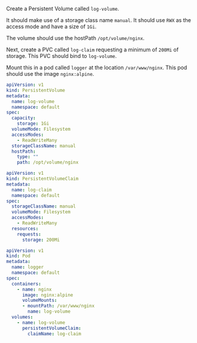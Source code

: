 Create a Persistent Volume called `log-volume`.

It should make use of a storage class name `manual`. It should use `RWX` as the access mode and have a size of `1Gi`.

The volume should use the hostPath `/opt/volume/nginx`.

Next, create a PVC called `log-claim` requesting a minimum of `200Mi` of storage. This PVC should bind to `log-volume`.

Mount this in a pod called `logger` at the location `/var/www/nginx`. This pod should use the image `nginx:alpine`.

```yaml
apiVersion: v1
kind: PersistentVolume
metadata:
  name: log-volume
  namespace: default
spec:
  capacity:
    storage: 1Gi
  volumeMode: Filesystem
  accessModes:
    - ReadWriteMany
  storageClassName: manual
  hostPath:
    type: ""
    path: /opt/volume/nginx
```

```yaml
apiVersion: v1
kind: PersistentVolumeClaim
metadata:
  name: log-claim
  namespace: default
spec:
  storageClassName: manual
  volumeMode: Filesystem
  accessModes:
    - ReadWriteMany
  resources:
    requests:
      storage: 200Mi
```

```yaml
apiVersion: v1
kind: Pod
metadata:
  name: logger
  namespace: default
spec:
  containers:
    - name: nginx
      image: nginx:alpine
      volumeMounts:
      - mountPath: /var/www/nginx
        name: log-volume
  volumes:
    - name: log-volume
      persistentVolumeClaim:
        claimName: log-claim
```
